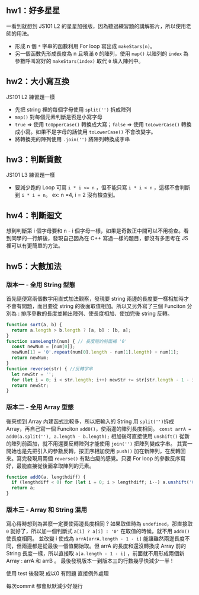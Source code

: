 ## hw1：好多星星
一看到就想到 JS101 L2 的星星加強版，因為聽過練習題的講解影片，所以使用老師的用法。
-  形成 n 個 `*` 字串的函數利用 For loop 寫出成 `makeStars(n)`。
- 另一個函數先形成長度為 n 且填滿 `0` 的陣列，使用 `map()` 以陣列的 `index` 為參數呼叫寫好的 `makeStars(index)` 取代 `0` 填入陣列中。

## hw2：大小寫互換
JS101 L2  練習題一樣
- 先把 string 裡的每個字母使用 `split('')` 拆成陣列
- `map()` 對每個元素判斷是否是小寫字母
- `true` => 使用 `toUpperCase()` 轉換成大寫；`false` => 使用 `toLowerCase()` 轉換成小寫。如果不是字母的話使用 `toLowerCase()` 不會改變字。
- 將轉換完的陣列使用 `.join('')` 將陣列轉換成字串 

## hw3：判斷質數
JS101 L3  練習題一樣
- 要減少跑的 Loop 可寫 `i * i <= n` ，但不能只寫 `i * i < n` ，這樣不會判斷到 `i * i = n`。 ex: n =4, i = 2 沒有檢查到。
## hw4：判斷迴文
想到判斷第 i 個字母要和 n - i 個字母一樣，如果是奇數正中間可以不用檢查。看到同學的一行解後，發現自己因為在 C++ 寫過一樣的題目，都沒有多思考在 JS 裡可以有更簡單的方法。
## hw5：大數加法
### 版本一 - 全用 String 型態
首先隨便寫兩個數字用直式加法觀察，發現要 string 兩邊的長度要一樣相加時才不會有問題，而且要從 string 的後面取值相加。所以又另外寫了三個 Funciton 分別為 : 排序參數的長度並輸出陣列、使長度相加、使加完後 string 反轉。
``` js
function sort(a, b) {
  return a.length > b.length ? [a, b] : [b, a];
}
function sameLength(num) { // 長度短的前面補 '0'
  const newNum = [num[0]];
  newNum[1] = '0'.repeat(num[0].length - num[1].length) + num[1];
  return newNum;
}
function reverse(str) { //反轉字串 
  let newStr = '';
  for (let i = 0; i < str.length; i++) newStr += str[str.length - 1 - i];
  return newStr;
}
```
### 版本二 - 全用 Array 型態
後來想到 Array 內建函式比較多，所以把輸入的 String 用 `split('')`拆成 Array，再自己寫一個 Funciton `add0()`，使兩邊的陣列長度相同。
`const arrA = add0(a.split(''), a.length - b.length);`
相加後可直接使用 `unshift()` 從新的陣列前面加，就不用還要反轉陣列才能使用 `join('')` 把陣列變成字串。
其實一開始也是先把引入的參數反轉，按正序相加使用 `push()` 加在新陣列，在反轉回來。寫完發現用兩個 `reverse()` 有點白癡的感覺。只要 For loop 的參數反序寫好，最能直接從後面拿取陣列的元素。
```js
function add0(a, lengthdiff) {
  if (lengthdiff < 0) for (let i = 0; i > lengthdiff; i--) a.unshift('0');
  return a;
}
```
### 版本三 - Array 和 String 混用
寫心得時想到為甚麼一定要使兩邊長度相同 ? 如果取值時為 `undefined`，那直接取 `0` 就好了，所以加一個判斷式  `a[i] ? a[i] : '0'` 在取值的時候，就不用 `add0()` 使長度相同。
並改變 i 使成為 `arrA[arrA.length - 1 - i]` 能讓雖然兩邊長度不同，但兩邊都是從最後一個值開始取。但 arrA 的長度和還沒轉換成 Array 前的 String 長度一樣，所以直接取 `a[a.length - 1 - i]` ，前面就不用形成兩個新 Array : arrA 和 arrB 。 最後發現版本一到版本三的行數幾乎快減少一半 !




使用 test 後發現 成以0 有問題 直接例外處理

每次commit 都會默默減少好幾行